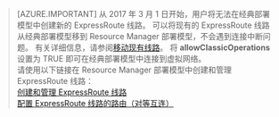 > [AZURE.IMPORTANT] 
> 从 2017 年 3 月 1 日开始，用户将无法在经典部署模型中创建新的 ExpressRoute 线路。 可以将现有的 ExpressRoute 线路从经典部署模型移到 Resource Manager 部署模型，不会遇到连接中断问题。 有关详细信息，请参阅[移动现有线路](/documentation/articles/expressroute-move/)。 将 **allowClassicOperations** 设置为 TRUE 即可在经典部署模型中连接到虚拟网络。<br>请使用以下链接在 Resource Manager 部署模型中创建和管理 ExpressRoute 线路：<br>[创建和管理 ExpressRoute 线路](/documentation/articles/expressroute-howto-circuit-portal-resource-manager/)<br>[配置 ExpressRoute 线路的路由（对等互连）](/documentation/articles/expressroute-howto-routing-portal-resource-manager/)<br>
>     
>
